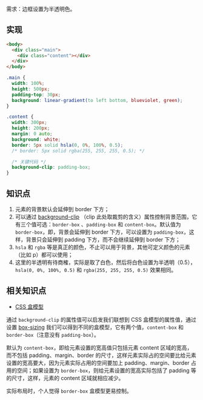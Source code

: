 需求：边框设置为半透明色。

## 实现

```html
<body>
  <div class="main">
    <div class="content"></div>
  </div>
</body>
```

```css
.main {
  width: 100%;
  height: 500px;
  padding-top: 30px;
  background: linear-gradient(to left bottom, blueviolet, green);
}

.content {
  width: 300px;
  height: 200px;
  margin: 0 auto;
  background: white;
  border: 5px solid hsla(0, 0%, 100%, 0.5);
  /* border: 5px solid rgba(255, 255, 255, 0.5); */

  /* 关键代码 */
  background-clip: padding-box;
}
```

## 知识点

1.  元素的背景默认会延伸到 border 下方；
2.  可以通过 [background-clip](https://developer.mozilla.org/en-US/docs/Web/CSS/background-clip) （clip 此处取裁剪的含义）属性控制背景范围，它有三个值可选：`border-box` 、`padding-box` 和 `content-box`。默认值为 `border-box`，即，背景会延伸到 border 下方，可以设置为 `padding-box`，这样，背景只会延伸到 padding 下方，而不会继续延伸到 border 下方；
3.  `hsla` 和 `rgba` 等是真正的颜色，不止可以用于背景，其他可定义颜色的元素（比如 p）都可以使用；
4.  这里的半透明有待商榷，实际是取了白色，然后将白色设置为半透明（0.5），`hsla(0, 0%, 100%, 0.5)` 和 `rgba(255, 255, 255, 0.5)` 效果相同。

## 相关知识点

* [CSS 盒模型](https://developer.mozilla.org/en-US/docs/Web/CSS/CSS_Box_Model/Introduction_to_the_CSS_box_model)

通过 `background-clip` 的属性值可以启发我们联想到 CSS 盒模型的属性值，通过设置 [box-sizing](https://developer.mozilla.org/en-US/docs/Web/CSS/box-sizing) 我们可以得到不同的盒模型，它有两个值，`content-box` 和 `border-box`（注意没有 `padding-box`）。

默认为 `content-box`，即给元素设置的宽高值只包括元素 content 区域的宽高，而不包括 padding、margin、border 的尺寸，这样元素实际占的空间要比给元素设置的宽高要大，因为元素实际占用的空间要加上 padding、margin、border 占用的空间；如果设置为 `border-box`，则给元素设置的宽高实际包括了 padding 等的尺寸，这样，元素的 content 区域就相应减少。

实际布局时，个人觉得 `border-box` 盒模型更易控制。
